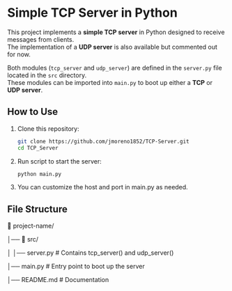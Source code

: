 # Simple TCP Server in Python

This project implements a **simple TCP server** in Python designed to receive messages from clients.  
The implementation of a **UDP server** is also available but commented out for now.  

Both modules (`tcp_server` and `udp_server`) are defined in the `server.py` file located in the `src` directory.  
These modules can be imported into `main.py` to boot up either a **TCP** or **UDP server**.

## How to Use

1. Clone this repository:
   ```bash
   git clone https://github.com/jmoreno1852/TCP-Server.git
   cd TCP_Server
2. Run script to start the server:
   ```bash     
   python main.py
3. You can customize the host and port in main.py as needed.

## File Structure

📁 project-name/

│── 📁 src/

│   │── server.py   # Contains tcp_server() and udp_server()

│── main.py                # Entry point to boot up the server

│── README.md              # Documentation

